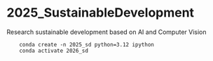 # 2025_SustainableDevelopment
Research sustainable development based on AI and Computer Vision

```
    conda create -n 2025_sd python=3.12 ipython
    conda activate 2026_sd
```